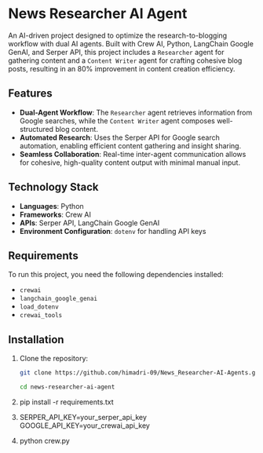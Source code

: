 # News Researcher AI Agent

An AI-driven project designed to optimize the research-to-blogging workflow with dual AI agents. Built with Crew AI, Python, LangChain Google GenAI, and Serper API, this project includes a `Researcher` agent for gathering content and a `Content Writer` agent for crafting cohesive blog posts, resulting in an 80% improvement in content creation efficiency.

## Features
- **Dual-Agent Workflow**: The `Researcher` agent retrieves information from Google searches, while the `Content Writer` agent composes well-structured blog content.
- **Automated Research**: Uses the Serper API for Google search automation, enabling efficient content gathering and insight sharing.
- **Seamless Collaboration**: Real-time inter-agent communication allows for cohesive, high-quality content output with minimal manual input.

## Technology Stack
- **Languages**: Python
- **Frameworks**: Crew AI
- **APIs**: Serper API, LangChain Google GenAI
- **Environment Configuration**: `dotenv` for handling API keys

## Requirements

To run this project, you need the following dependencies installed:
- `crewai`
- `langchain_google_genai`
- `load_dotenv`
- `crewai_tools`

## Installation

1. Clone the repository:
   ```bash
   git clone https://github.com/himadri-09/News_Researcher-AI-Agents.git
   
   cd news-researcher-ai-agent


2. pip install -r requirements.txt

3. SERPER_API_KEY=your_serper_api_key
   GOOGLE_API_KEY=your_crewai_api_key

4. python crew.py


